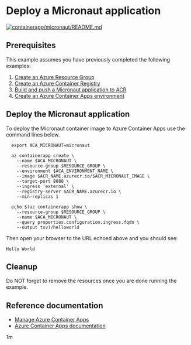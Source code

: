 # Deploy a Micronaut application

[![containerapp/micronaut/README.md](https://github.com/Azure-Samples/java-on-azure-examples/actions/workflows/containerapp_micronaut_README_md.yml/badge.svg)](https://github.com/Azure-Samples/java-on-azure-examples/actions/workflows/containerapp_micronaut_README_md.yml)

## Prerequisites

<!-- 

  if [[ -z $REGION ]]; then
    export REGION=westus
  fi

  -->
<!-- workflow.cron(0 10 * * 3) -->
<!-- workflow.include(../../acr/micronaut/README.md) -->
<!-- workflow.include(../create-environment/README.md) -->

This example assumes you have previously completed the following examples:

1. [Create an Azure Resource Group](../../group/create/README.md)
1. [Create an Azure Container Registry](../../acr/create/README.md)
1. [Build and push a Micronaut application to ACR](../../acr/micronaut/README.md)
1. [Create an Azure Container Apps environment](../create-environment/README.md)

## Deploy the Micronaut application

To deploy the Micronaut container image to Azure Container Apps use the
command lines below.

```shell
  export ACA_MICRONAUT=micronaut

  az containerapp create \
    --name $ACA_MICRONAUT \
    --resource-group $RESOURCE_GROUP \
    --environment $ACA_ENVIRONMENT_NAME \
    --image $ACR_NAME.azurecr.io/$ACR_MICRONAUT_IMAGE \
    --target-port 8080 \
    --ingress 'external' \
    --registry-server $ACR_NAME.azurecr.io \
    --min-replicas 1

  echo $(az containerapp show \
    --resource-group $RESOURCE_GROUP \
    --name $ACA_MICRONAUT \
    --query properties.configuration.ingress.fqdn \
    --output tsv)/helloworld
```

Then open your browser to the URL echoed above and you should see:

```text
Hello World
```

<!-- workflow.directOnly()

  sleep 120
  export URL=https://$(az containerapp show --resource-group $RESOURCE_GROUP --name $ACA_MICRONAUT --query properties.configuration.ingress.fqdn --output tsv)/helloworld
  export RESULT=$(curl $URL)
  az group delete --name $RESOURCE_GROUP --yes || true
  if [[ "$RESULT" != *"Hello World"* ]]; then
    echo "Response did not contain 'Hello World'"
    exit 1
  fi

  -->

## Cleanup

Do NOT forget to remove the resources once you are done running the example.

## Reference documentation

* [Manage Azure Container Apps](https://docs.microsoft.com/cli/azure/containerapp)
* [Azure Container Apps documentation](https://docs.microsoft.com/azure/container-apps)

1m

